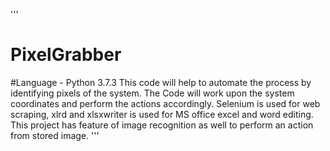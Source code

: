 '''
# PixelGrabber
#Language - Python 3.7.3
This code will help to automate the process by identifying pixels of the system. 
The Code will work upon the system coordinates and perform the actions accordingly. 
Selenium is used for web scraping, xlrd and xlsxwriter is used for MS office excel and word editing. 
This project has feature of image recognition as well to perform an action from stored image.
'''
